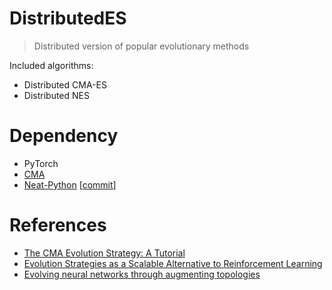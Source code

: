 # DistributedES
> Distributed version of popular evolutionary methods

Included algorithms:
* Distributed CMA-ES
* Distributed NES

# Dependency
* PyTorch
* [CMA](https://pypi.python.org/pypi/cma)
* [Neat-Python](https://github.com/CodeReclaimers/neat-python) [[commit](https://github.com/CodeReclaimers/neat-python/commit/15e910ce12f34497b32946e468205e08b019034d)]


# References
* [The CMA Evolution Strategy: A Tutorial](https://arxiv.org/abs/1604.00772)
* [Evolution Strategies as a Scalable Alternative to Reinforcement Learning](https://arxiv.org/abs/1703.03864)
* [Evolving neural networks through augmenting topologies](https://dl.acm.org/citation.cfm?id=638554)
